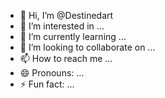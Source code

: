 - 👋 Hi, I’m @Destinedart
- 👀 I’m interested in ...
- 🌱 I’m currently learning ...
- 💞️ I’m looking to collaborate on ...
- 📫 How to reach me ...
- 😄 Pronouns: ...
- ⚡ Fun fact: ...

<!---
Destinedart/Destinedart is a ✨ special ✨ repository because its `README.md` (this file) appears on your GitHub profile.
You can click the Preview link to take a look at your changes.
--->
